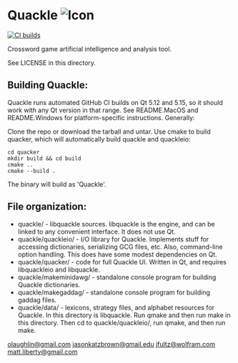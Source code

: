 Quackle   ![Icon](https://github.com/quackle/quackle/raw/master/IconSmall.png)
=======

[![CI builds](https://github.com/quackle/quackle/actions/workflows/build.yml/badge.svg)](https://github.com/quackle/quackle/actions/workflows/build.yml)

Crossword game artificial intelligence and analysis tool.

See LICENSE in this directory.

Building Quackle:
-----------------
Quackle runs automated GitHub CI builds on Qt 5.12 and 5.15, so it should work with any Qt version in that range.
See README.MacOS and README.Windows for platform-specific instructions.  Generally:

Clone the repo or download the tarball and untar.  Use cmake to build quacker, which will automatically build quackle and quackleio:

	cd quacker
	mkdir build && cd build
	cmake ..
	cmake --build .

The binary will build as 'Quackle'.


File organization:
------------------
* quackle/ - libquackle sources.  libquackle is the engine, and can be linked to any convenient interface.  It does not use Qt.
* quackle/quackleio/ - I/O library for Quackle.  Implements stuff for accessing dictionaries, serializing GCG files, etc.  Also, command-line option handling.  This does have some modest dependencies on Qt.
* quackle/quacker/ - code for full Quackle UI.  Written in Qt, and requires libquackleio and libquackle.
* quackle/makeminidawg/ - standalone console program for building Quackle dictionaries.
* quackle/makegaddag/ - standalone console program for building gaddag files.
* quackle/data/ - lexicons, strategy files, and alphabet resources for Quackle.
In this directory is libquackle. Run qmake and then run make in this directory. Then cd to quackle/quackleio/, run qmake, and then run make.


olaughlin@gmail.com
jasonkatzbrown@gmail.edu
jfultz@wolfram.com
matt.liberty@gmail.com
